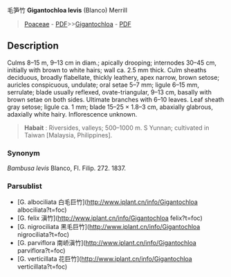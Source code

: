 毛笋竹 **Gigantochloa levis** (Blanco) Merrill

> [Poaceae](http://www.iplant.cn/info/Poaceae?t=foc) - [PDF](http://www.iplant.cn/foc/pdf/Poaceae.pdf)>>[Gigantochloa](http://www.iplant.cn/info/Gigantochloa?t=foc) - [PDF](http://www.iplant.cn/foc/pdf/Gigantochloa.pdf)

## Description

Culms 8–15 m, 9–13 cm in diam.; apically drooping; internodes 30–45 cm, initially with brown to white hairs; wall ca. 2.5 mm thick. Culm sheaths deciduous, broadly flabellate, thickly leathery, apex narrow, brown setose; auricles conspicuous, undulate; oral setae 5–7 mm; ligule 6–15 mm, serrulate; blade usually reflexed, ovate-triangular, 9–13 cm, basally with brown setae on both sides. Ultimate branches with 6–10 leaves. Leaf sheath gray setose; ligule ca. 1 mm; blade 15–25 × 1.8–3 cm, abaxially glabrous, adaxially white hairy. Inflorescence unknown.

> **Habait** : 
> Riversides, valleys; 500–1000 m. S Yunnan; cultivated in Taiwan [Malaysia, Philippines].

### Synonym
*Bambusa levis* Blanco, Fl. Filip. 272. 1837.

### Parsublist

* [G.  albociliata  白毛巨竹](http://www.iplant.cn/info/Gigantochloa albociliata?t=foc)
* [G.  felix  滇竹](http://www.iplant.cn/info/Gigantochloa felix?t=foc)
* [G.  nigrociliata  黑毛巨竹](http://www.iplant.cn/info/Gigantochloa nigrociliata?t=foc)
* [G.  parviflora  南峤滇竹](http://www.iplant.cn/info/Gigantochloa parviflora?t=foc)
* [G.  verticillata  花巨竹](http://www.iplant.cn/info/Gigantochloa verticillata?t=foc)
